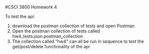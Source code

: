 #CSCI 3800 Homework 4

To test the api:
1. download the postman collection of tests and open Postman
2. Open the postman collection of tests called hw4_tests.json.postman_collection
3. The collection called "hw4" can all be run in sequence to test the get/post/delete functionality of the api
